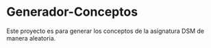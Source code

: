 # Generador-Conceptos

Este proyecto es para generar los conceptos de la asignatura DSM de manera aleatoria.
